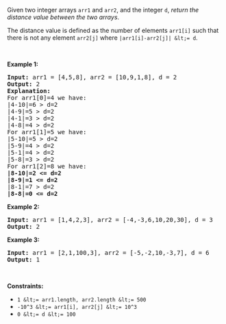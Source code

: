 Given two integer arrays `` arr1 `` and `` arr2 ``, and the integer `` d ``, _return the distance value between the two&nbsp;arrays_.

The distance value is defined as the number of elements `` arr1[i] `` such that there is not any element `` arr2[j] `` where `` |arr1[i]-arr2[j]| &lt;= d ``.

&nbsp;

__Example 1:__

<pre>
<strong>Input:</strong> arr1 = [4,5,8], arr2 = [10,9,1,8], d = 2
<strong>Output:</strong> 2
<strong>Explanation:</strong> 
For arr1[0]=4 we have: 
|4-10|=6 &gt; d=2 
|4-9|=5 &gt; d=2 
|4-1|=3 &gt; d=2 
|4-8|=4 &gt; d=2 
For arr1[1]=5 we have: 
|5-10|=5 &gt; d=2 
|5-9|=4 &gt; d=2 
|5-1|=4 &gt; d=2 
|5-8|=3 &gt; d=2
For arr1[2]=8 we have:
<strong>|8-10|=2 &lt;= d=2</strong>
<strong>|8-9|=1 &lt;= d=2</strong>
|8-1|=7 &gt; d=2
<strong>|8-8|=0 &lt;= d=2</strong>
</pre>

__Example 2:__

<pre>
<strong>Input:</strong> arr1 = [1,4,2,3], arr2 = [-4,-3,6,10,20,30], d = 3
<strong>Output:</strong> 2
</pre>

__Example 3:__

<pre>
<strong>Input:</strong> arr1 = [2,1,100,3], arr2 = [-5,-2,10,-3,7], d = 6
<strong>Output:</strong> 1
</pre>

&nbsp;

__Constraints:__

*   `` 1 &lt;= arr1.length, arr2.length &lt;= 500 ``
*   `` -10^3 &lt;= arr1[i], arr2[j] &lt;= 10^3 ``
*   `` 0 &lt;= d &lt;= 100 ``